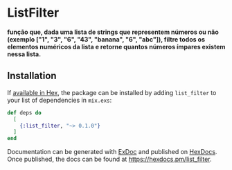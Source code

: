 # ListFilter

**função que, dada uma lista de strings que representem números ou não (exemplo ["1", "3", "6", "43", "banana", "6", "abc"]), filtre todos os elementos numéricos da lista e retorne quantos números ímpares existem nessa lista.**

## Installation

If [available in Hex](https://hex.pm/docs/publish), the package can be installed
by adding `list_filter` to your list of dependencies in `mix.exs`:

```elixir
def deps do
  [
    {:list_filter, "~> 0.1.0"}
  ]
end
```

Documentation can be generated with [ExDoc](https://github.com/elixir-lang/ex_doc)
and published on [HexDocs](https://hexdocs.pm). Once published, the docs can
be found at <https://hexdocs.pm/list_filter>.

